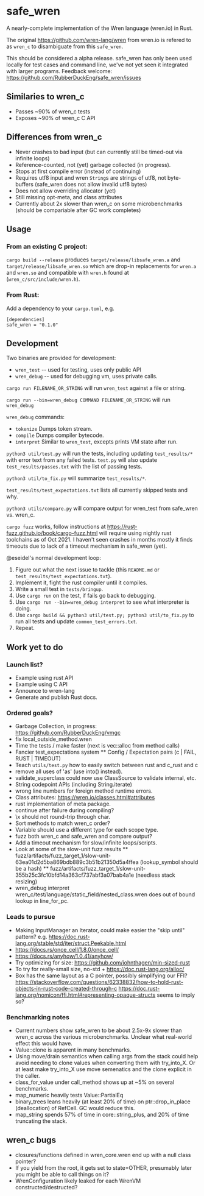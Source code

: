# safe_wren
A nearly-complete implementation of the Wren language (wren.io) in Rust.

The original https://github.com/wren-lang/wren from wren.io is
refered to as `wren_c` to disambiguate from this `safe_wren`.

This should be considered a alpha release.  safe_wren has only been used
locally for test cases and command line, we've not yet seen it integrated
with larger programs.  Feedback welcome: https://github.com/RubberDuckEng/safe_wren/issues

## Similaries to wren_c
* Passes ~90% of wren_c tests
* Exposes ~90% of wren_c C API

## Differences from wren_c
* Never crashes to bad input (but can currently still be timed-out via infinite loops)
* Reference-counted, not (yet) garbage collected (in progress).
* Stops at first compile error (instead of continuing)
* Requires utf8 input and wren `String`s are strings of utf8, not byte-buffers (safe_wren does not allow invalid utf8 bytes)
* Does not allow overriding allocator (yet)
* Still missing opt-meta, and class attributes
* Currently about 2x slower than wren_c on some microbenchmarks (should be compariable after GC work completes)

## Usage

### From an existing C project:

`cargo build --release` produces `target/release/libsafe_wren.a` and
`target/release/libsafe_wren.so` which are drop-in replacements for
`wren.a` and `wren.so` and compatible with `wren.h`
found at (`wren_c/src/include/wren.h`).


### From Rust:
Add a dependency to your `cargo.toml`, e.g.

```
[dependencies]
safe_wren = "0.1.0"
```

## Development

Two binaries are provided for development:
- `wren_test` -- used for testing, uses only public API
- `wren_debug` -- used for debugging vm, uses private calls.

`cargo run FILENAME_OR_STRING` will run `wren_test` against a file or string.


`cargo run --bin=wren_debug COMMAND FILENAME_OR_STRING` will run `wren_debug`

`wren_debug` commands:
* `tokenize` Dumps token stream.
* `compile`  Dumps compiler bytecode.
* `interpret` Similar to `wren_test`, excepts prints VM state after run.


`python3 util/test.py` will run the tests, including updating `test_results/*`
with error text from any failed tests.  `test.py` will also update
`test_results/passes.txt` with the list of passing tests.

`python3 util/to_fix.py` will summarize `test_results/*`.

`test_results/test_expectations.txt` lists all currently skipped tests and why.

`python3 utils/compare.py` will compare output for wren_test from safe_wren vs. wren_c.

`cargo fuzz` works, follow instructions at https://rust-fuzz.github.io/book/cargo-fuzz.html
will require using nightly rust toolchains as of Oct 2021.  I haven't seen crashes in months
mostly it finds timeouts due to lack of a timeout mechanism in safe_wren (yet).

@eseidel's normal development loop:
1. Figure out what the next issue to tackle (this `README.md` or `test_results/test_expectations.txt`).
2. Implement it, fight the rust compiler until it compiles.
3. Write a small test in `tests/bringup`.
4. Use `cargo run` on the test, if fails go back to debugging.
5. Use `cargo run --bin=wren_debug interpret` to see what interpreter is doing.
6. Use `cargo build && python3 util/test.py; python3 util/to_fix.py` to run all tests and update `common_test_errors.txt`.
7. Repeat.

## Work yet to do

### Launch list?
* Example using rust API
* Example using C API
* Announce to wren-lang
* Generate and publish Rust docs.

### Ordered goals?
* Garbage Collection, in progress: https://github.com/RubberDuckEng/vmgc
* fix local_outside_method.wren
* Time the tests / make faster (next is vec::alloc from method calls)
* Fancier test_expectations system
 ** Config / Expectation pairs (c | FAIL, RUST | TIMEOUT)
* Teach `utils/test.py` how to easily switch between rust and c_rust and c
* remove all uses of 'as' (use into() instead).
* validate_superclass could now use ClassSource to validate internal, etc.
* String codepoint APIs (including String.iterate)
* wrong line numbers for foreign method runtime errors.
* Class attributes: https://wren.io/classes.html#attributes
* rust implementation of meta package.
* continue after failure during compiling?
* \x should not round-trip through char.
* Sort methods to match wren_c order?
* Variable should use a different type for each scope type.
* fuzz both wren_c and safe_wren and compare output?
* Add a timeout mechanism for slow/infinite loops/scripts.
* Look at some of the slow-unit fuzz results
 ** fuzz/artifacts/fuzz_target_1/slow-unit-63ea01d2d5ba869bdb889c3b51b21350d5a4ffea (lookup_symbol should be a hash)
 ** fuzz/artifacts/fuzz_target_1/slow-unit-355b25c3fc10bfd14a363cf737abf3a07bab4a1e (needless stack resizing)
* wren_debug interpret wren_c/test/language/static_field/nested_class.wren does out of bound lookup in line_for_pc.

### Leads to pursue
* Making InputManager an Iterator, could make easier the "skip until" pattern?
  e.g. https://doc.rust-lang.org/stable/std/iter/struct.Peekable.html
* https://docs.rs/once_cell/1.8.0/once_cell/
* https://docs.rs/anyhow/1.0.41/anyhow/
* Try optimizing for size: https://github.com/johnthagen/min-sized-rust
* To try for really-small size, no-std + https://doc.rust-lang.org/alloc/
* Box has the same layout as a C pointer, possibly simplifying our FFI?
https://stackoverflow.com/questions/62338832/how-to-hold-rust-objects-in-rust-code-created-through-c
https://doc.rust-lang.org/nomicon/ffi.html#representing-opaque-structs seems to imply so?

### Benchmarking notes
* Current numbers show safe_wren to be about 2.5x-9x slower than wren_c across
  the various microbenchmarks.  Unclear what real-world effect this would have.
* Value::clone is apparent in many benchmarks.
* Using move/drain semantics when calling args from the stack could help avoid
  needing to clone values when converting them with try_into_X.
  Or at least make try_into_X use move semenatics and the clone explicit in
  the caller.
* class_for_value under call_method shows up at ~5% on several benchmarks.
* map_numeric heavily tests Value::PartialEq
* binary_trees leans heavily (at least 20% of time) on ptr::drop_in_place
  (deallocation) of RefCell<ObjInstance>.  GC would reduce this.
* map_string spends 57% of time in core::string_plus, and 20% of time
  truncating the stack.

## wren_c bugs
* closures/functions defined in wren_core.wren end up with a null class pointer?
* If you yield from the root, it gets set to state=OTHER, presumably later you
might be able to call things on it?
* WrenConfiguration likely leaked for each WrenVM constructed/destructed?
